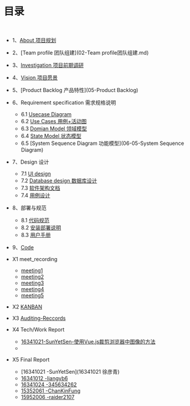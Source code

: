 # [](#TOC)目录

&nbsp;&nbsp; 

* 1、[About 项目规划](01-项目规划.md)
* 2、[Team profile 团队组建](02-Team profile团队组建.md)
* 3、[Investigation 项目前期调研](03-investigation)
* 4、[Vision 项目愿景](04-vision)
* 5、[Product Backlog 产品特性](05-Product Backlog)
* 6、Requirement specification 需求规格说明
    - 6.1 [Usecase Diagram](06-01-usecase-diagram)
    - 6.2 [Use Cases 用例+活动图](06-02-use-cases)
    - 6.3 [Domian Model 领域模型](06-03-Domian-Model)
    - 6.4 [State Model 状态模型](06-04-State-Model)
    - 6.5 [System Sequence Diagram 功能模型](06-05-System Sequence Diagram)
    
* 7、Design 设计
    - 7.1 [UI design](UI设计)
    - 7.2 [Database design 数据库设计](数据库设计)
    - 7.3 [软件架构文档](架构设计)
    - 7.4 [用例设计](用例设计)

* 8、部署与规范
    - 8.1 [代码规范](代码规范)
    - 8.2 [安装部署说明](安装部署说明)
    - 8.3 [用户手册](用户手册)

* 9、[Code](Code)

* X1 meet_recording
    - [meeting1](meeting1)
    - [meeting2](meeting2)
    - [meeting3](meeting3)
    - [meeting4](meeting4)
    - [meeting5](meeting5)
 
* X2 [KANBAN](https://github.com/seatreservation/School-Bus-Booking/projects
)

* X3 [Auditing-Reccords](分工与贡献率)

* X4 Tech/Work Report
    - [16341021-SunYetSen-使用Vue.js裁剪浏览器中图像的方法](https://blog.csdn.net/xuyq23/article/details/93525123)
    -
    
    
* X5 Final Report

    - [16341021 -SunYetSen](16341021 徐彦青)
    - [16341012 -liangyb6](16341012-梁钰波)
    - [16341024 -345634262](16341024周翔宇个人心得)
    - [15352061 -ChanKinFung](15352061-陈剑锋)
    - [15952006 -raider2107](15952006-AKHROROV_SAAKDI_心得体会)
    

